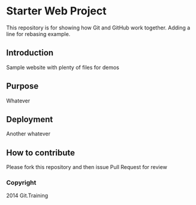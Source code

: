 # Starter Web Project

This repository is for showing how Git and GitHub work together.
Adding a line for rebasing example.

## Introduction

Sample website with plenty of files for demos

## Purpose
Whatever

## Deployment
Another whatever

## How to contribute
Please fork this repository and then issue Pull Request for review
### Copyright
2014 Git.Training